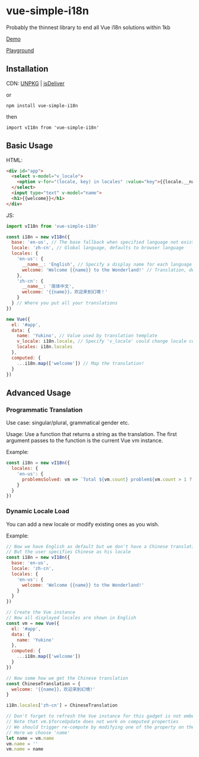 # vue-simple-i18n
Probably the thinnest library to end all Vue i18n solutions within 1kb

[Demo](https://vi18n.ccoooss.com/)

[Playground](https://codepan.net/gist/e368155b1a6e034f802001fcb75d72a7)

## Installation

CDN: [UNPKG](https://unpkg.com/vue-simple-i18n) | [jsDeliver](https://cdn.jsdelivr.net/npm/vue-simple-i18n@1.1.0/dist/vue-simple-i18n.min.js)

or

```
npm install vue-simple-i18n
```

then

```
import vI18n from 'vue-simple-i18n'
```

## Basic Usage
HTML:

``` html
<div id="app">
  <select v-model="v_locale">
    <option v-for="(locale, key) in locales" :value="key">{{locale.__name__}}</option>
  </select>
  <input type="text" v-model="name">
  <h1>{{welcome}}</h1>
</div>

```

JS:

``` javascript
import vI18n from 'vue-simple-i18n'

const i18n = new vI18n({
  base: 'en-us', // The base fallback when specified language not exists, defaults to 'en-us'
  locale: 'zh-cn', // Global language, defaults to browser language
  locales: {
    'en-us': {
      __name__: 'English', // Specify a display name for each language is highly recommended
      welcome: 'Welcome {{name}} to the Wonderland!' // Translation, default template supported is vue-like without expressions
    },
    'zh-cn': {
      __name__: '简体中文',
      welcome: '{{name}}，欢迎来到幻境！'
    }
  } // Where you put all your translations
})

new Vue({
  el: '#app',
  data: {
    name: 'Yukino', // Value used by translation template
    v_locale: i18n.locale, // Specify 'v_locale' could change locale component-wide
    locales: i18n.locales
  },
  computed: {
    ...i18n.map(['welcome']) // Map the translation!
  }
})
```

## Advanced Usage
### Programmatic Translation
Use case: singular/plural, grammatical gender etc.

Usage: Use a function that returns a string as the translation. The first argument passes to the function is the current Vue vm instance.

Example:

``` javascript
const i18n = new vI18n({
  locales: {
    'en-us': {
      problemsSolved: vm => `Total ${vm.count} problem${vm.count > 1 ? 's' : ''} solved.`
    }
  }
})
```

### Dynamic Locale Load
You can add a new locale or modify existing ones as you wish.

Example:

``` javascript
// Now we have English as default but we don't have a Chinese translation
// But the user specifies Chinese as his locale
const i18n = new vI18n({
  base: 'en-us',
  locale: 'zh-cn',
  locales: {
    'en-us': {
      welcome: 'Welcome {{name}} to the Wonderland!'
    }
  }
})

// Create the Vue instance
// Now all displayed locales are shown in English
const vm = new Vue({
  el: '#app',
  data: {
    name: 'Yukino'
  },
  computed: {
    ...i18n.map(['welcome'])
  }
})

// Now some how we get the Chinese translation
const ChineseTranslation = {
  welcome: '{{name}}，欢迎来到幻境!'
}

i18n.locales['zh-cn'] = ChineseTranslation

// Don't forget to refresh the Vue instance for this gadget is not embeded into Vue's life cycle
// Note that vm.$forceUpdate does not work on computed properties
// We should trigger re-compute by modifying one of the property on the instance
// Here we choose 'name'
let name = vm.name
vm.name = ''
vm.name = name
```

